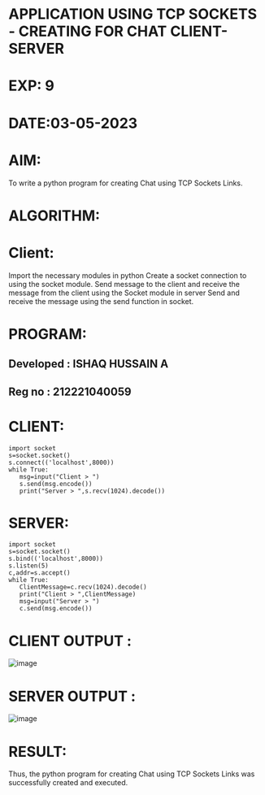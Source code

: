 # APPLICATION USING TCP SOCKETS - CREATING FOR CHAT CLIENT-SERVER
# EXP: 9
# DATE:03-05-2023
# AIM:
To write a python program for creating Chat using TCP Sockets Links.

# ALGORITHM:
# Client:
Import the necessary modules in python
Create a socket connection to using the socket module.
Send message to the client and receive the message from the client using the Socket module in server
Send and receive the message using the send function in socket.
# PROGRAM:

## Developed : ISHAQ HUSSAIN A
## Reg no : 212221040059

# CLIENT:
```
import socket
s=socket.socket()
s.connect(('localhost',8000))
while True:
   msg=input("Client > ")
   s.send(msg.encode())
   print("Server > ",s.recv(1024).decode())
```
# SERVER:
```
import socket
s=socket.socket()
s.bind(('localhost',8000))
s.listen(5)
c,addr=s.accept()
while True:
   ClientMessage=c.recv(1024).decode()
   print("Client > ",ClientMessage)
   msg=input("Server > ")
   c.send(msg.encode())
```
# CLIENT OUTPUT :
![image](https://github.com/DhanushPalani/EX-NO-9/assets/121594640/7a1ae7c2-85c3-48f3-99ef-8e0cd8891521)

# SERVER OUTPUT :
![image](https://github.com/DhanushPalani/EX-NO-9/assets/121594640/18d54810-4593-4b1a-ade7-889aae7943cb)

# RESULT:
Thus, the python program for creating Chat using TCP Sockets Links was successfully created and executed.
